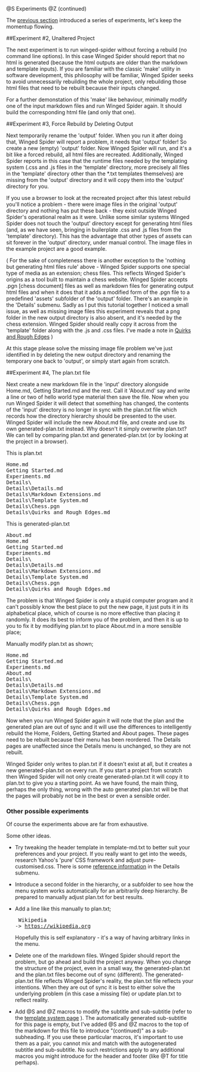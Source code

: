 @S Experiments
@Z (continued)

The [previous section](getting-started.html) introduced a series of experiments,
let's keep the momentup flowing.

##Experiment #2, Unaltered Project

The next experiment is to run winged-spider without forcing a rebuild
(no command line options). In this case Winged Spider 
should report that no html is generated (because the html outputs are
older than the markdown and template inputs). If you are familiar with the
classic 'make' utility in software development, this philosophy will be familiar,
Winged Spider seeks to avoid unnecessarily rebuilding the whole project, only
rebuilding those html files that need to be rebuilt because their inputs
changed.

For a further demonstation of this 'make' like behaviour, minimally modify
one of the input markdown files and run Winged Spider again. It should build the
corresponding html file (and only that one).

##Experiment #3, Force Rebuild by Deleting Output

Next temporarily rename the 'output' folder. When you run it
after doing that, Winged Spider will report a problem, it needs that 'output'
folder! So create a new (empty) 'output' folder.
Now Winged Spider will run, and it's a bit like a forced rebuild, all html files
are recreated. Additionally, Winged Spider reports in this case that the runtime
files needed by the templating system (.css and .js files in the 'template' directory,
more precisely all files in the 'template' directory other than the *.txt templates
themselves) are missing from the 'output' directory and it will copy them into
the 'output' directory for you.

If you use a browser to look at the recreated project after this latest rebuild you'll
notice a problem - there were image files in the original 'output' directory and
nothing has put these back - they exist outside Winged Spider's operational realm as
it were. Unlike some similar systems Winged Spider does not touch the 'output' directory
except for generating html files (and, as we have seen, bringing in builerplate .css and .js files
from the 'template' directory). This has the advantage that other types of assets can
sit forever in the 'output' directory, under manual control. The image files in the
example project are a good example.

( For the sake of completeness there is another exception to the 'nothing but generating
html files rule' above - Winged Spider supports one special type of media as an extension;
chess files. This reflects Winged Spider's origins as a tool built to maintain a chess
website. Winged Spider accepts .pgn [chess document] files as well as markdown files
for generating output html files and when it does that it adds a modified form of the
.pgn file to a predefined 'assets' subfolder of the 'output' folder. There's an example
in the 'Details' submenu. Sadly as I put this
tutorial together I noticed a small issue, as well as missing image files this experiment
reveals that a png folder in the new output directory is also absent, and it's needed by the
chess extension. Winged Spider should really copy it across from the 'template' folder
along with the .js and .css files. I've
made a note in [Quirks and Rough Edges](quirks-and-rough-edges.html) )

At this stage please solve the missing image file problem we've just identified in
by deleting the new output directory and renaming the temporary one back to 'output',
or simply start again from scratch.

##Experiment #4, The plan.txt file

Next create a new markdown file in the 'input' directory alongside Home.md, Getting Started.md
and the rest. Call it 'About.md' say and write a line or two of hello world type material
then save the file. Now when you run Winged Spider it will detect that something has
changed, the contents of the 'input' directory is no longer in sync with the plan.txt
file which records how the directory hierarchy should be presented to the user.
Winged Spider will include the new About.md file, and create and use its own generated-plan.txt
instead. Why doesn't it simply overwrite plan.txt? We can tell by comparing plan.txt and
generated-plan.txt (or by looking at the project in a browser).

This is plan.txt

<pre>
Home.md
Getting Started.md
Experiments.md
Details\
Details\Details.md
Details\Markdown Extensions.md
Details\Template System.md
Details\Chess.pgn
Details\Quirks and Rough Edges.md
</pre>

This is generated-plan.txt

<pre>
About.md
Home.md
Getting Started.md
Experiments.md
Details\
Details\Details.md
Details\Markdown Extensions.md
Details\Template System.md
Details\Chess.pgn
Details\Quirks and Rough Edges.md
</pre>

The problem is that Winged Spider is only a stupid computer program and it can't possibly
know the best place to put the new page, it just puts it in its alphabetical place, which
of course is no more effective than placing it randomly. It does its best to inform you of the
problem, and then it is up to you to fix it by modifiying plan.txt to place About.md in a more
sensible place;

Manually modify plan.txt as shown;

<pre>
Home.md
Getting Started.md
Experiments.md
About.md
Details\
Details\Details.md
Details\Markdown Extensions.md
Details\Template System.md
Details\Chess.pgn
Details\Quirks and Rough Edges.md
</pre>

Now when you run Winged Spider again it will note that the plan and the generated plan are
out of sync and it will use the differences to intelligently rebuild the Home, Folders,
Getting Started and About pages. These pages need to be rebuilt because their menu has
been reordered. The Details pages are unaffected since the Details menu is unchanged, so
they are not rebuilt.

Winged Spider only writes to plan.txt if it doesn't exist at all, but it creates a new
generated-plan.txt on every run. If you start a project from scratch then Winged Spider
will not only create generated-plan.txt it will copy it to plan.txt to give you a starting
point. As we have found, the main thing, perhaps the only thing, wrong with the auto generated
plan.txt will be that the pages will probably not be in the best or even a sensible order.

### Other possible experiments

Of course the experiments above are far from exhaustive.

Some other ideas.

- Try tweaking the header template in template-md.txt to better suit your preferences and your project. If you really
want to get into the weeds, research Yahoo's 'pure' CSS framework and adjust pure-customised.css.
There is some [reference information](details-template-system.html) in the Details submenu.

- Introduce a second folder in the hierarchy, or a subfolder to see how the menu system
works automatically for an arbitrarily deep hierarchy. Be prepared to manually adjust
plan.txt for best results.

- Add a line like this manually to plan.txt; <br><pre> Wikipedia -> https://wikipedia.org </pre> Hopefully this
is self explanatory - it's a way of having arbitrary links in the menu.

- Delete one of the markdown files. Winged Spider should report the problem, but go ahead and
build the project anyway. When you change the structure of the project, even in a small way,
the generated-plan.txt and the plan.txt files become out of sync (different). The
generated-plan.txt file reflects Winged Spider's reality, the plan.txt file reflects
your intentions. When they are out of sync it is best to either solve the underlying
problem (in this case a missing file) or update plan.txt to reflect reality.

- Add @S and @Z macros to modify the subtitle and sub-subtitle (refer to the [template system page](details-template-system.html) ).
The automatically generated sub-subtitle for this page is empty, but I've added @S and @Z macros
to the top of the markdown for this file to introduce "(continued)" as a sub-subheading. If you use these
particular macros, it's important to use them as a pair, you cannot mix and match with the autogenerated
subtitle and sub-subtitle. No such restrictions apply to any additional macros you might
introduce for the header and footer (like @T for title perhaps).